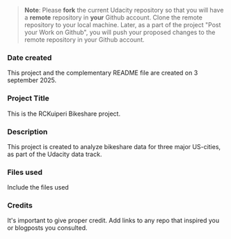 >**Note**: Please **fork** the current Udacity repository so that you will have a **remote** repository in **your** Github account. Clone the remote repository to your local machine. Later, as a part of the project "Post your Work on Github", you will push your proposed changes to the remote repository in your Github account.

### Date created
This project and the complementary README file are created on 3 september 2025. 

### Project Title
This is the RCKuiperi Bikeshare project.

### Description
This project is created to analyze bikeshare data for three major US-cities, as part of the Udacity data track.

### Files used
Include the files used

### Credits
It's important to give proper credit. Add links to any repo that inspired you or blogposts you consulted.

